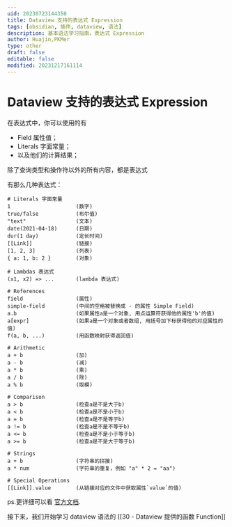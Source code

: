 ```yaml
---
uid: 20230723144350
title: Dataview 支持的表达式 Expression
tags: [obsidian, 插件, dataview, 语法]
description: 基本语法学习指南，表达式 Expression
author: Huajin,PKMer
type: other
draft: false
editable: false
modified: 20231217161114
---
```


# Dataview 支持的表达式 Expression

在表达式中，你可以使用的有

- Field 属性值；
- Literals 字面常量；
- 以及他们的计算结果；

除了查询类型和操作符以外的所有内容，都是表达式

有那么几种表达式：

```
# Literals 字面常量
1                     (数字) 
true/false            (布尔值) 
"text"                (文本) 
date(2021-04-18)      (日期) 
dur(1 day)            (定长时间) 
[[Link]]              (链接) 
[1, 2, 3]             (列表) 
{ a: 1, b: 2 }        (对象) 

# Lambdas 表达式
(x1, x2) => ...       (lambda 表达式) 

# References 
field                 (属性) 
simple-field          (中间的空格被替换成 - 的属性 Simple Field) 
a.b                   (如果属性a是一个对象, 用点运算符获得他的属性'b'的值) 
a[expr]               (如果a是一个对象或者数组, 用括号加下标获得他的对应属性的值) 
f(a, b, ...)          (用函数映射获得返回值) 

# Arithmetic 
a + b                 (加) 
a - b                 (减) 
a * b                 (乘) 
a / b                 (除) 
a % b                 (取模) 

# Comparison 
a > b                 (检查a是不是大于b) 
a < b                 (检查a是不是小于b) 
a = b                 (检查a是不是等于b) 
a != b                (检查a是不是不等于b) 
a <= b                (检查a是不是小于等于b)
a >= b                (检查a是不是大于等于b)

# Strings 
a + b                 (字符串的拼接) 
a * num               (字符串的重复，例如 "a" * 2 = "aa") 

# Special Operations 
[[Link]].value        (从链接对应的文件中获取属性`value`的值)
```

ps.更详细可以看 [官方文档](https://blacksmithgu.github.io/obsidian-dataview/query/expressions/).

接下来，我们开始学习 dataview 语法的 [[30 - Dataview 提供的函数 Function]]

